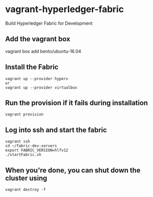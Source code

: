 # vagrant-hyperledger-fabric
Build Hyperledger Fabric for Development

## Add the vagrant box
vagrant box add bento/ubuntu-16.04

## Install the Fabric
```
vagrant up --provider hyperv
or
vagrant up --provider virtualbox
```

## Run the provision if it fails during installation
```
vagrant provision
```

## Log into ssh and start the fabric
```
vagrant ssh
cd ~/fabric-dev-servers
export FABRIC_VERSION=hlfv12
./startFabric.sh
```

## When you're done, you can shut down the cluster using
```
vagrant destroy -f
```

